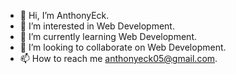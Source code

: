 - 👋 Hi, I’m AnthonyEck.
- 👀 I’m interested in Web Development.
- 🌱 I’m currently learning Web Development.
- 💞️ I’m looking to collaborate on Web Development.
- 📫 How to reach me anthonyeck05@gmail.com.

<!---
AnthonyEck/AnthonyEck is a ✨ special ✨ repository because its `README.md` (this file) appears on your GitHub profile.
You can click the Preview link to take a look at your changes.
--->
